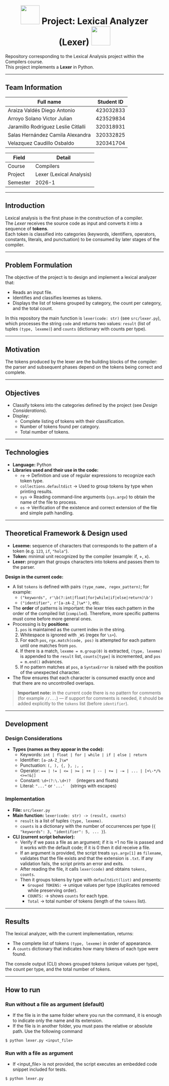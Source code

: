 <h1 align="center">
  <img src="https://github.com/user-attachments/assets/3abebde3-8ee0-40d0-ae38-82c52246b528" width="60" height="60" />
  Project: Lexical Analyzer (Lexer)
  <img src="https://github.com/user-attachments/assets/fe29e172-7262-4289-820a-1c08eecaa61b" width="60" height="60" />
</h1>

Repository corresponding to the Lexical Analysis project within the Compilers course.  
This project implements a **Lexer** in Python.

---

## Team Information
| Full name                            | Student ID      |
|----------------------------------    |-----------------|
| Araiza Valdés Diego Antonio          | 423032833       |
| Arroyo Solano Victor Julian          | 423529834       |
| Jaramillo Rodríguez Leslie Citlalli  | 320318931       |
| Salas Hernández Camila Alexandra     | 320332825       |
| Velazquez Caudillo Osbaldo           | 320341704       |

| Field        | Detail         |
|--------------|----------------|
| Course       | Compilers      |
| Project      | Lexer (Lexical Analysis) |
| Semester     | 2026-1         |

---

## Introduction
Lexical analysis is the first phase in the construction of a compiler.  
The *Lexer* receives the source code as input and converts it into a sequence of **tokens**.  
Each token is classified into categories (keywords, identifiers, operators, constants, literals, and punctuation) to be consumed by later stages of the compiler.

---

## Problem Formulation
The objective of the project is to design and implement a lexical analyzer that:
- Reads an input file.
- Identifies and classifies lexemes as tokens.
- Displays the list of tokens grouped by category, the count per category, and the total count.  


In this repository the main function is `lexer(code: str)` (see `src/lexer.py`), which processes the string `code` and returns two values: `result` (list of tuples `(type, lexeme)`) and `counts` (dictionary with counts per type).

---

## Motivation
The tokens produced by the lexer are the building blocks of the compiler: the parser and subsequent phases depend on the tokens being correct and complete. 

---

## Objectives
- Classify tokens into the categories defined by the project (see *Design Considerations*).
- Display:
  - Complete listing of tokens with their classification.
  - Number of tokens found per category.
  - Total number of tokens.

---

## Technologies
- **Language:** Python
- **Libraries used and their use in the code:**
  - `re` → Definition and use of regular expressions to recognize each token type. 
  - `collections.defaultdict` → Used to group tokens by type when printing results.
  - `sys` → Reading command-line arguments (`sys.argv`) to obtain the name of the file to process.
  - `os` → Verification of the existence and correct extension of the file and simple path handling.

---

## Theoretical Framework & Design used
- **Lexeme:** sequence of characters that corresponds to the pattern of a token (e.g. `123`, `if`, `"hola"`).  
- **Token:** minimal unit recognized by the compiler (example: if, +, x). 
- **Lexer:** program that groups characters into tokens and passes them to the parser.  

**Design in the current code:**
- A list `tokens` is defined with pairs `(type_name, regex_pattern)`; for example:
  - `("keywords", r'\b(?:int|float|for|while|if|else|return)\b')`
  - `("identifier", r'[a-zA-Z_]\w*')`, etc.
- The **order** of patterns is important: the lexer tries each pattern in the order of the compiled list (`compiled`). Therefore, more specific patterns must come before more general ones.
- Processing is by **positions**:
  1. `pos` is maintained as the current index in the string.
  2. Whitespace is ignored with `_WS` (regex for `\s+`).
  3. For each `pos`, `rgx.match(code, pos)` is attempted for each pattern until one matches from `pos`.
  4. If there is a match, `lexeme = m.group(0)` is extracted, `(type, lexeme)` is appended to the `result` list, `counts[type]` is incremented, and `pos = m.end()` advances.
  5. If no pattern matches at `pos`, a `SyntaxError` is raised with the position of the unexpected character.
- The flow ensures that each character is consumed exactly once and that there are no uncontrolled overlaps.

> **Important note:** in the current code there is no pattern for comments (for example `//...`) — if support for comments is needed, it should be added explicitly to the `tokens` list (before `identifier`).

---

## Development

### Design Considerations
- **Types (names as they appear in the code):**
  - Keywords: `int | float | for | while | if | else | return  `
  - Identifier: `[a-zA-Z_]\w*  `
  - Punctuation: `(, ), {, }, ;, ,  `
  - Operator: `== | != | <= | >= | ++ | -- | += | -= | ... | [+\-*/%<>=!&|]  `
  - Constant: `\d+(?:\.\d+)?  ` (integers and floats)
  - Literal: `"..."` or `'...'  ` (strings with escapes)

### Implementation 
- **File:** `src/lexer.py`
- **Main function:** `lexer(code: str) -> (result, counts)`
  - `result` is a list of tuples `(type, lexeme)`.
  - `counts` is a dictionary with the number of occurrences per type (`{ "keywords": 3, "identifier": 5, ... }`).
- **CLI (current script behavior):**
  - Verify if we pass a file as an argument; if it is =1 no file is passed and it works with the default code; if it is 0 then it did receive a file.
  - If an argument is provided, the script treats `sys.argv[1]` as `filename`, validates that the file exists and that the extension is `.txt`. If any validation fails, the script prints an error and exits.
  - After reading the file, it calls `lexer(code)` and obtains `tokens, counts`.
  - Then it groups tokens by type with `defaultdict(list)` and presents:
    - `Grouped TOKENS:` → unique values per type (duplicates removed while preserving order).
    - `COUNTS:` → shows `counts` for each type.
    - `Total` → total number of tokens (length of the `tokens` list).

---

## Results
The lexical analyzer, with the current implementation, returns:
- The complete list of tokens `(type, lexeme)` in order of appearance.  
- A `counts` dictionary that indicates how many tokens of each type were found.  

The console output (CLI) shows grouped tokens (unique values per type), the count per type, and the total number of tokens.

---

## How to run
### Run without a file as argument (default)
 - If the file is in the same folder where you run the command, it is enough to indicate only the name and its extension. 
 - If the file is in another folder, you must pass the relative or absolute path.
 Use the following command
 ```
 $ python lexer.py <input_file>
 ```
### Run with a file as argument
 - If <input_file> is not provided, the script executes an embedded code snippet included for tests.
 ```bash
 $ python lexer.py
 ```
